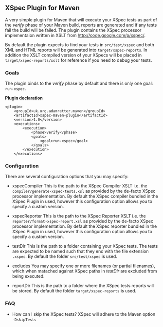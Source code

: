 ## XSpec Plugin for Maven

A very simple plugin for Maven that will execute your XSpec tests as part of the *verify* phase of your Maven build, reports are generated and if any tests fail the build will be failed.
The plugin contains the XSpec processor implementaion written in XSLT from http://code.google.com/p/xspec/. 

By default the plugin expects to find your tests in `src/test/xspec` and both XML and HTML reports will be generated into `target/xspec-reports`. In addition the XSLT compiled version of your XSpecs will be placed in `target/xspec-reports/xslt` for reference if you need to debug your tests.


### Goals

The plugin binds to the *verify* phase by default and there is only one goal: `run-xspec`.

__Plugin declaration__

    <plugin>
        <groupId>uk.org.adamretter.maven</groupId>
        <artifactId>xspec-maven-plugin</artifactId>
        <version>1.0</version>
        <executions>
            <execution>
            	<phase>verify</phase>
                <goals>
                    <goal>run-xspec</goal>
                </goals>
            </execution>
        </executions>


### Configuration

There are several configuration options that you may specify:

* xspecCompiler
This is the path to the XSpec Compiler XSLT i.e. the `compiler/generate-xspec-tests.xsl` as provided by the de-facto XSpec processor implementation.
By default the XSpec compiler bundled in the XSpec Plugin in used, however this configuration option allows you to specify a custom version.

* xspecReporter
This is the path to the XSpec Reporter XSLT i.e. the `reporter/format-xspec-report.xsl` as provided by the de-facto XSpec processor implementation.
By default the XSpec reporter bundled in the XSpec Plugin in used, however this configuration option allows you to specify a custom version.

* testDir
This is the path to a folder containing your XSpec tests. The tests are expected to be named such that they end with the file extension `.xspec`.
By default the folder `src/test/xspec` is used.

* excludes
You may specify one or more filenames (or partial filenames), which when matached against XSpec paths in *testDir* are excluded from being executed.

* reportDir
This is the path to a folder where the XSpec tests reports will be stored.
By default the folder `target/xspec-reports` is used.


### FAQ

* How can I skip the XSpec tests?
XSpec will adhere to the Maven option `-DskipTests`
